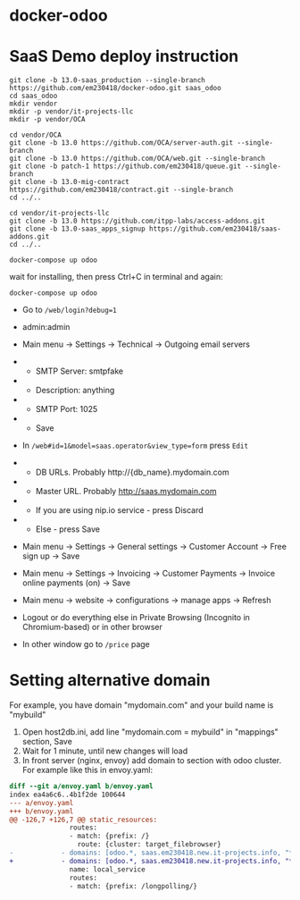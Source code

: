 # docker-odoo
# SaaS Demo deploy instruction

```
git clone -b 13.0-saas_production --single-branch https://github.com/em230418/docker-odoo.git saas_odoo
cd saas_odoo
mkdir vendor
mkdir -p vendor/it-projects-llc
mkdir -p vendor/OCA

cd vendor/OCA
git clone -b 13.0 https://github.com/OCA/server-auth.git --single-branch
git clone -b 13.0 https://github.com/OCA/web.git --single-branch
git clone -b patch-1 https://github.com/em230418/queue.git --single-branch
git clone -b 13.0-mig-contract https://github.com/em230418/contract.git --single-branch
cd ../..

cd vendor/it-projects-llc
git clone -b 13.0 https://github.com/itpp-labs/access-addons.git
git clone -b 13.0-saas_apps_signup https://github.com/em230418/saas-addons.git
cd ../..

docker-compose up odoo
```

wait for installing, then press Ctrl+C in terminal and again:

```
docker-compose up odoo
```

- Go to `/web/login?debug=1`
- admin:admin
- Main menu -> Settings -> Technical -> Outgoing email servers
- - SMTP Server: smtpfake
- - Description: anything
- - SMTP Port: 1025
- - Save
- In `/web#id=1&model=saas.operator&view_type=form` press `Edit`
- - DB URLs. Probably http://{db_name}.mydomain.com
- - Master URL. Probably http://saas.mydomain.com
- - If you are using nip.io service - press Discard
- - Else - press Save
- Main menu -> Settings -> General settings -> Customer Account -> Free sign up -> Save
- Main menu -> Settings -> Invoicing -> Customer Payments -> Invoice online payments (on) -> Save
- Main menu -> website -> configurations -> manage apps -> Refresh
- Logout or do everything else in Private Browsing (Incognito in Chromium-based) or in other browser

- In other window go to `/price` page

# Setting alternative domain

For example, you have domain "mydomain.com" and your build name is "mybuild"

1. Open host2db.ini, add line "mydomain.com = mybuild" in "mappings" section, Save
2. Wait for 1 minute, until new changes will load
3. In front server (nginx, envoy) add domain to section with odoo cluster. For example like this in envoy.yaml:

```diff
diff --git a/envoy.yaml b/envoy.yaml
index ea4a6c6..4b1f2de 100644
--- a/envoy.yaml
+++ b/envoy.yaml
@@ -126,7 +126,7 @@ static_resources:
               routes:
               - match: {prefix: /}
                 route: {cluster: target_filebrowser}
-            - domains: [odoo.*, saas.em230418.new.it-projects.info, "*.saas.em230418.new.it-projects.info", "*.nip.io"]
+            - domains: [odoo.*, saas.em230418.new.it-projects.info, "*.saas.em230418.new.it-projects.info", "*.nip.io", mydomain.com]
               name: local_service
               routes:
               - match: {prefix: /longpolling/}
```